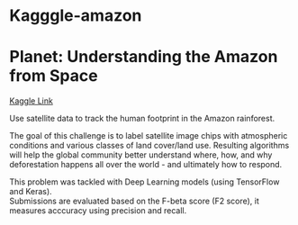 # Kagggle-amazon
# Planet: Understanding the Amazon from Space

[Kaggle Link](https://www.kaggle.com/c/planet-understanding-the-amazon-from-space)

Use satellite data to track the human footprint in the Amazon rainforest.  

The goal of this challenge is to label satellite image chips with atmospheric conditions and various classes of land cover/land use. Resulting algorithms will help the global community better understand where, how, and why deforestation happens all over the world - and ultimately how to respond.

This problem was tackled with Deep Learning models (using TensorFlow and Keras).  
Submissions are evaluated based on the F-beta score (F2 score), it measures acccuracy using precision and recall.
